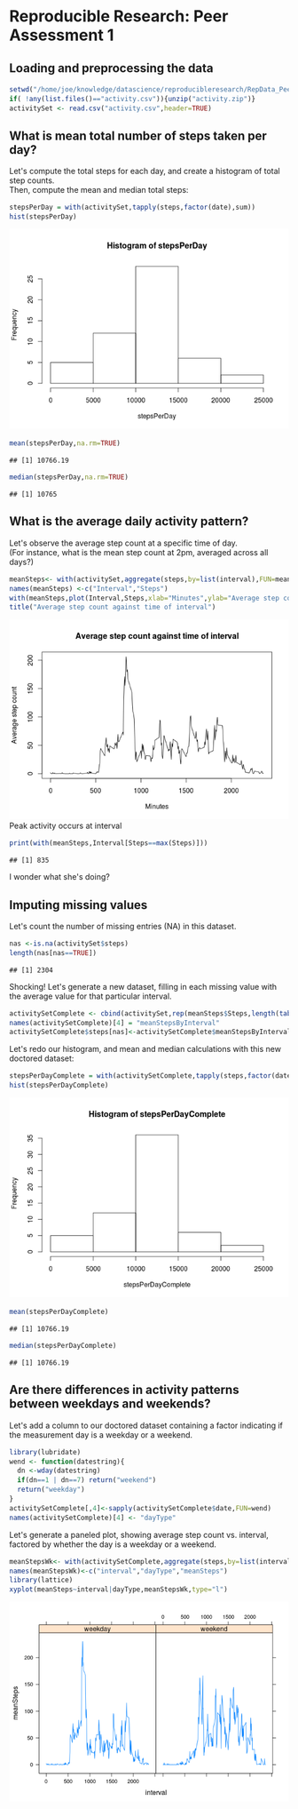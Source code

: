 # Reproducible Research: Peer Assessment 1


## Loading and preprocessing the data  

```r
setwd("/home/joe/knowledge/datascience/reproducibleresearch/RepData_PeerAssessment1")
if( !any(list.files()=="activity.csv")){unzip("activity.zip")}
activitySet <- read.csv("activity.csv",header=TRUE)
```

## What is mean total number of steps taken per day?
Let's compute the total steps for each day, and create a histogram of total step counts.  
Then, compute the mean and median total steps:  

```r
stepsPerDay = with(activitySet,tapply(steps,factor(date),sum))
hist(stepsPerDay)
```

![](PA1_template_files/figure-html/unnamed-chunk-2-1.png) 

```r
mean(stepsPerDay,na.rm=TRUE)
```

```
## [1] 10766.19
```

```r
median(stepsPerDay,na.rm=TRUE)
```

```
## [1] 10765
```


## What is the average daily activity pattern?  
Let's observe the average step count at a specific time of day.  
(For instance, what is the mean step count at 2pm, averaged across all days?)  

```r
meanSteps<- with(activitySet,aggregate(steps,by=list(interval),FUN=mean,na.rm=TRUE))
names(meanSteps) <-c("Interval","Steps")
with(meanSteps,plot(Interval,Steps,xlab="Minutes",ylab="Average step count",type="l"))
title("Average step count against time of interval")
```

![](PA1_template_files/figure-html/unnamed-chunk-3-1.png) 
Peak activity occurs at interval  

```r
print(with(meanSteps,Interval[Steps==max(Steps)]))
```

```
## [1] 835
```
I wonder what she's doing?  

## Imputing missing values
Let's count the number of missing entries (NA) in this dataset.  

```r
nas <-is.na(activitySet$steps)
length(nas[nas==TRUE])
```

```
## [1] 2304
```
Shocking!  Let's generate a new dataset, filling in each missing value with the average value for that particular interval.  

```r
activitySetComplete <- cbind(activitySet,rep(meanSteps$Steps,length(table(activitySet$date))))
names(activitySetComplete)[4] = "meanStepsByInterval"
activitySetComplete$steps[nas]<-activitySetComplete$meanStepsByInterval[nas]
```
Let's redo our histogram, and mean and median calculations with this new doctored dataset:  

```r
stepsPerDayComplete = with(activitySetComplete,tapply(steps,factor(date),sum))
hist(stepsPerDayComplete)
```

![](PA1_template_files/figure-html/unnamed-chunk-7-1.png) 

```r
mean(stepsPerDayComplete)
```

```
## [1] 10766.19
```

```r
median(stepsPerDayComplete)
```

```
## [1] 10766.19
```

## Are there differences in activity patterns between weekdays and weekends?  
Let's add a column to our doctored dataset containing a factor indicating if the measurement day is a weekday or a weekend.  

```r
library(lubridate)
wend <- function(datestring){
  dn <-wday(datestring)
  if(dn==1 | dn==7) return("weekend")
  return("weekday")
}
activitySetComplete[,4]<-sapply(activitySetComplete$date,FUN=wend)
names(activitySetComplete)[4] <- "dayType"
```
Let's generate a paneled plot, showing average step count vs. interval, factored by whether the day is a weekday or a weekend.  

```r
meanStepsWk<- with(activitySetComplete,aggregate(steps,by=list(interval,dayType),FUN=mean,na.rm=TRUE))
names(meanStepsWk)<-c("interval","dayType","meanSteps")
library(lattice)
xyplot(meanSteps~interval|dayType,meanStepsWk,type="l")
```

![](PA1_template_files/figure-html/unnamed-chunk-9-1.png) 

